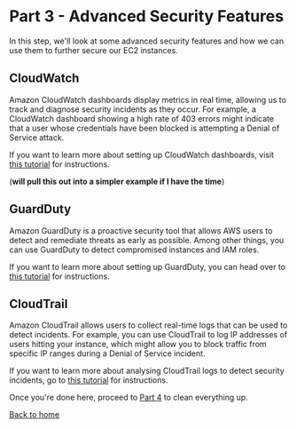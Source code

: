 # Part 3 - Advanced Security Features

In this step, we'll look at some advanced security features and how we can use them to further secure our EC2 instances.

## CloudWatch

Amazon CloudWatch dashboards display metrics in real time, allowing us to track and diagnose security incidents as they occur.  For example, a CloudWatch dashboard showing a high rate of 403 errors might indicate that a user whose credentials have been blocked is attempting a Denial of Service attack. 

If you want to learn more about setting up CloudWatch dashboards, visit [this tutorial](https://github.com/aws-samples/cloudwatch-dashboards-cloudformation-sample) for instructions.

(**will pull this out into a simpler example if I have the time**)

## GuardDuty

Amazon GuardDuty is a proactive security tool that allows AWS users to detect and remediate threats as early as possible.  Among other things, you can use GuardDuty to detect compromised instances and IAM roles.

If you want to learn more about setting up GuardDuty, you can head over to [this tutorial](https://github.com/aws-samples/amazon-guardduty-hands-on) for instructions.

## CloudTrail

Amazon CloudTrail allows users to collect real-time logs that can be used to detect incidents.  For example, you can use CloudTrail to log IP addresses of users hitting your instance, which might allow you to block traffic from specific IP ranges during a Denial of Service incident.

If you want to learn more about analysing CloudTrail logs to detect security incidents, go to [this tutorial](https://github.com/aws-samples/aws-cloudtrail-analyzer-workshop) for instructions.

Once you're done here, proceed to [Part 4](../Part4/README.md) to clean everything up.

[Back to home](../README.md)